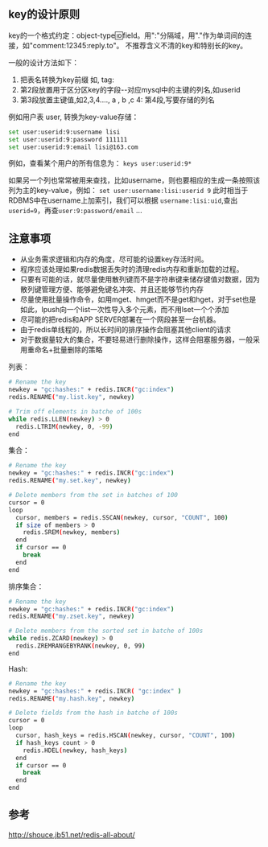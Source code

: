 ## key的设计原则

key的一个格式约定：object-type:id:field。用":"分隔域，用"."作为单词间的连接，如"comment:12345:reply.to"。
不推荐含义不清的key和特别长的key。

一般的设计方法如下： 
1. 把表名转换为key前缀 如, tag: 
2. 第2段放置用于区分区key的字段--对应mysql中的主键的列名,如userid 
3. 第3段放置主键值,如2,3,4...., a , b ,c 4: 第4段,写要存储的列名

例如用户表 user, 转换为key-value存储：

```bash
set user:userid:9:username lisi
set user:userid:9:password 111111
set user:userid:9:email lisi@163.com
```

例如，查看某个用户的所有信息为：
`keys user:userid:9*`

如果另一个列也常常被用来查找，比如username，则也要相应的生成一条按照该列为主的key-value，例如：
`set user:username:lisi:userid 9`
此时相当于RDBMS中在username上加索引，我们可以根据 `username:lisi:uid`,查出`userid=9`，再查`user:9:password/email` ...

## 注意事项
* 从业务需求逻辑和内存的角度，尽可能的设置key存活时间。
* 程序应该处理如果redis数据丢失时的清理redis内存和重新加载的过程。
* 只要有可能的话，就尽量使用散列键而不是字符串键来储存键值对数据，因为散列键管理方便、能够避免键名冲突、并且还能够节约内存
* 尽量使用批量操作命令，如用mget、hmget而不是get和hget，对于set也是如此，lpush向一个list一次性导入多个元素，而不用lset一个个添加
* 尽可能的把redis和APP SERVER部署在一个网段甚至一台机器。
* 由于redis单线程的，所以长时间的排序操作会阻塞其他client的请求
* 对于数据量较大的集合，不要轻易进行删除操作，这样会阻塞服务器，一般采用重命名+批量删除的策略

列表：
```bash
# Rename the key
newkey = "gc:hashes:" + redis.INCR("gc:index")
redis.RENAME("my.list.key", newkey)

# Trim off elements in batche of 100s
while redis.LLEN(newkey) > 0
  redis.LTRIM(newkey, 0, -99)
end
```

集合：
```bash
# Rename the key
newkey = "gc:hashes:" + redis.INCR("gc:index")
redis.RENAME("my.set.key", newkey)

# Delete members from the set in batches of 100
cursor = 0
loop
  cursor, members = redis.SSCAN(newkey, cursor, "COUNT", 100)
  if size of members > 0
    redis.SREM(newkey, members)
  end
  if cursor == 0
    break
  end
end
```

排序集合：
```bash
# Rename the key
newkey = "gc:hashes:" + redis.INCR("gc:index")
redis.RENAME("my.zset.key", newkey)

# Delete members from the sorted set in batche of 100s
while redis.ZCARD(newkey) > 0
  redis.ZREMRANGEBYRANK(newkey, 0, 99)
end
```

Hash:
```bash
# Rename the key
newkey = "gc:hashes:" + redis.INCR( "gc:index" )
redis.RENAME("my.hash.key", newkey)

# Delete fields from the hash in batche of 100s
cursor = 0
loop
  cursor, hash_keys = redis.HSCAN(newkey, cursor, "COUNT", 100)
  if hash_keys count > 0
    redis.HDEL(newkey, hash_keys)
  end
  if cursor == 0
    break
  end
end
```

## 参考
http://shouce.jb51.net/redis-all-about/
